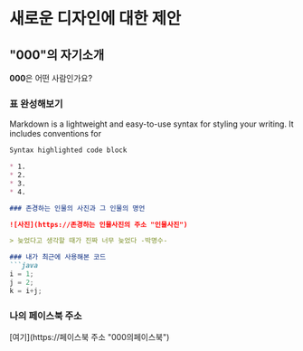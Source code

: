 # 새로운 디자인에 대한 제안

## "000"의 자기소개

**000**은 어떤 사람인가요?

### 표 완성해보기

Markdown is a lightweight and easy-to-use syntax for styling your writing. It includes conventions for

```markdown
Syntax highlighted code block

* 1.   
* 2.   
* 3.   
* 4.   

### 존경하는 인물의 사진과 그 인물의 명언

![사진](https://존경하는 인물사진의 주소 "인물사진")

> 늦었다고 생각할 때가 진짜 너무 늦었다 -박명수-

### 내가 최근에 사용해본 코드   
```java
i = 1;
j = 2;
k = i+j;
```

### 나의 페이스북 주소   
[여기](https://페이스북 주소 "000의페이스북")
